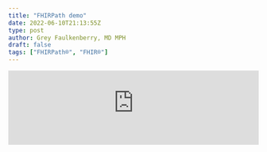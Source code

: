 ```yaml
---
title: "FHIRPath demo"
date: 2022-06-10T21:13:55Z
type: post
author: Grey Faulkenberry, MD MPH
draft: false
tags: ["FHIRPath®", "FHIR®"]
---
```



<iframe sandbox="allow-scripts" width="100%" src="https://fhir-path-demo-mctbmzb4uq-uc.a.run.app" class="" frameborder="0"></iframe>
